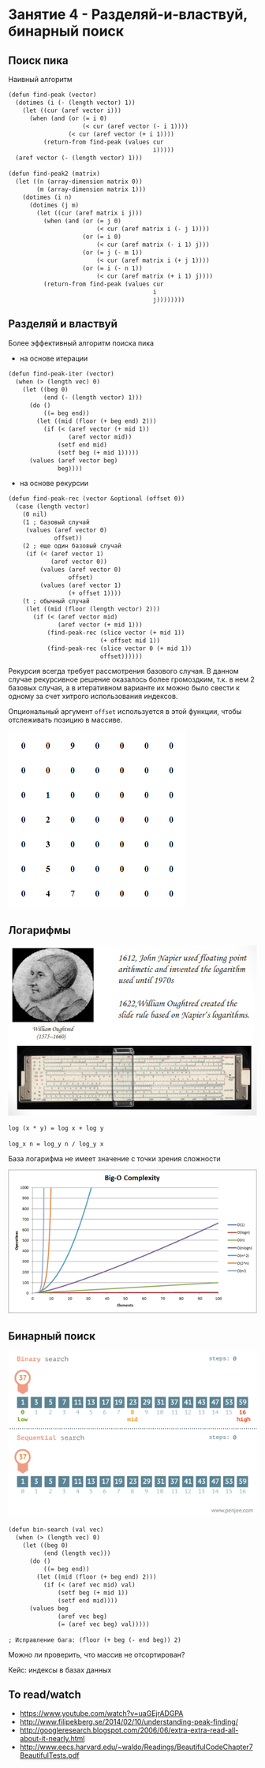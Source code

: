 # Занятие 4 - Разделяй-и-властвуй, бинарный поиск

## Поиск пика

Наивный алгоритм

```
(defun find-peak (vector)
  (dotimes (i (- (length vector) 1))
    (let ((cur (aref vector i)))
      (when (and (or (= i 0)
                     (< cur (aref vector (- i 1))))
                 (< cur (aref vector (+ i 1))))
          (return-from find-peak (values cur
                                         i)))))
  (aref vector (- (length vector) 1)))

(defun find-peak2 (matrix)
  (let ((n (array-dimension matrix 0))
        (m (array-dimension matrix 1)))
    (dotimes (i n)
      (dotimes (j m)
        (let ((cur (aref matrix i j)))
          (when (and (or (= j 0)
                         (< cur (aref matrix i (- j 1))))
                     (or (= i 0)
                         (< cur (aref matrix (- i 1) j)))
                     (or (= j (- m 1))
                         (< cur (aref matrix i (+ j 1))))
                     (or (= i (- n 1))
                         (< cur (aref matrix (+ i 1) j))))
          (return-from find-peak (values cur
                                         i
                                         j))))))))
```


## Разделяй и властвуй

Более эффективный алгоритм поиска пика

- на основе итерации

```
(defun find-peak-iter (vector)
  (when (> (length vec) 0)
    (let ((beg 0)
          (end (- (length vector) 1)))
      (do ()
          ((= beg end))
        (let ((mid (floor (+ beg end) 2)))
          (if (< (aref vector (+ mid 1))
                 (aref vector mid))
              (setf end mid)
              (setf beg (+ mid 1)))))
      (values (aref vector beg)
              beg))))
```    

- на основе рекурсии

```
(defun find-peak-rec (vector &optional (offset 0))
  (case (length vector)
    (0 nil)
    (1 ; базовый случай
     (values (aref vector 0)
             offset))
    (2 ; еще один базовый случай
     (if (< (aref vector 1)
            (aref vector 0))
         (values (aref vector 0)
                 offset)
         (values (aref vector 1)
                 (+ offset 1))))
    (t ; обычный случай
     (let ((mid (floor (length vector) 2)))
       (if (< (aref vector mid)
              (aref vector (+ mid 1)))
           (find-peak-rec (slice vector (+ mid 1))
                          (+ offset mid 1))
           (find-peak-rec (slice vector 0 (+ mid 1))
                          offset))))))
```

Рекурсия всегда требует рассмотрения базового случая. В данном случае рекурсивное решение оказалось более громоздким,
т.к. в нем 2 базовых случая, а в итеративном варианте их можно было свести к одному за счет хитрого использования индексов.

Опциональный аргумент `offset` используется в этой функции, чтобы отслеживать позицию в массиве.

![](img/peak-finder.gif)


## Логарифмы

![](img/slide-rule.jpg)

```
log (x * y) = log x + log y

log_x n = log_y n / log_y x
```

База логарифма не имеет значение с точки зрения сложности

![](img/Time_Complexity.png)


## Бинарный поиск

![](img/binary-and-linear-search-animations.gif)

```
(defun bin-search (val vec)
  (when (> (length vec) 0)
    (let ((beg 0)
          (end (length vec)))
      (do ()
          ((= beg end))
        (let ((mid (floor (+ beg end) 2)))
          (if (< (aref vec mid) val)
              (setf beg (+ mid 1))
              (setf end mid))))
      (values beg
              (aref vec beg)
	          (= (aref vec beg) val)))))

; Исправление бага: (floor (+ beg (- end beg)) 2)

```

Можно ли проверить, что массив не отсортирован?

Кейс: индексы в базах данных


## To read/watch

- https://www.youtube.com/watch?v=uaGEjrADGPA
- http://www.filipekberg.se/2014/02/10/understanding-peak-finding/
- http://googleresearch.blogspot.com/2006/06/extra-extra-read-all-about-it-nearly.html
- http://www.eecs.harvard.edu/~waldo/Readings/BeautifulCodeChapter7BeautifulTests.pdf
